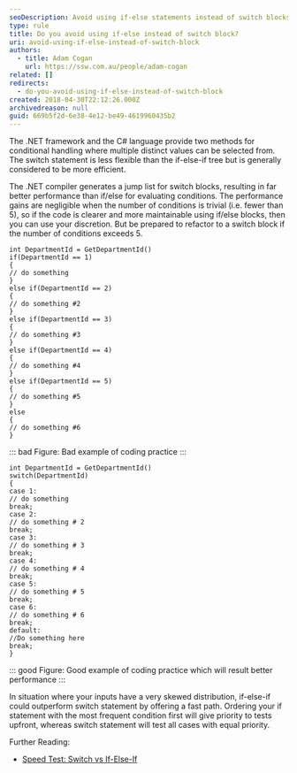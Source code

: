 ```yaml
---
seoDescription: Avoid using if-else statements instead of switch blocks to ensure better performance and maintainable code.
type: rule
title: Do you avoid using if-else instead of switch block?
uri: avoid-using-if-else-instead-of-switch-block
authors:
  - title: Adam Cogan
    url: https://ssw.com.au/people/adam-cogan
related: []
redirects:
  - do-you-avoid-using-if-else-instead-of-switch-block
created: 2018-04-30T22:12:26.000Z
archivedreason: null
guid: 669b5f2d-6e38-4e12-be49-4619960435b2
---
```


The .NET framework and the C# language provide two methods for conditional handling where multiple distinct values can be selected from. The switch statement is less flexible than the if-else-if tree but is generally considered to be more efficient.

The .NET compiler generates a jump list for switch blocks, resulting in far better performance than if/else for evaluating conditions. The performance gains are negligible when the number of conditions is trivial (i.e. fewer than 5), so if the code is clearer and more maintainable using if/else blocks, then you can use your discretion. But be prepared to refactor to a switch block if the number of conditions exceeds 5.

<!--endintro-->

```dotnet
int DepartmentId = GetDepartmentId()
if(DepartmentId == 1)
{
// do something
}
else if(DepartmentId == 2)
{
// do something #2
}
else if(DepartmentId == 3)
{
// do something #3
}
else if(DepartmentId == 4)
{
// do something #4
}
else if(DepartmentId == 5)
{
// do something #5
}
else
{
// do something #6
}
```

::: bad
Figure: Bad example of coding practice
:::

```dotnet
int DepartmentId = GetDepartmentId()
switch(DepartmentId)
{
case 1:
// do something
break;
case 2:
// do something # 2
break;
case 3:
// do something # 3
break;
case 4:
// do something # 4
break;
case 5:
// do something # 5
break;
case 6:
// do something # 6
break;
default:
//Do something here
break;
}
```

::: good
Figure: Good example of coding practice which will result better performance
:::

In situation where your inputs have a very skewed distribution, if-else-if could outperform switch statement by offering a fast path. Ordering your if statement with the most frequent condition first will give priority to tests upfront, whereas switch statement will test all cases with equal priority.

Further Reading:

* [Speed Test: Switch vs If-Else-If](http://www.blackwasp.co.uk/SpeedTestIfElseSwitch.aspx)
